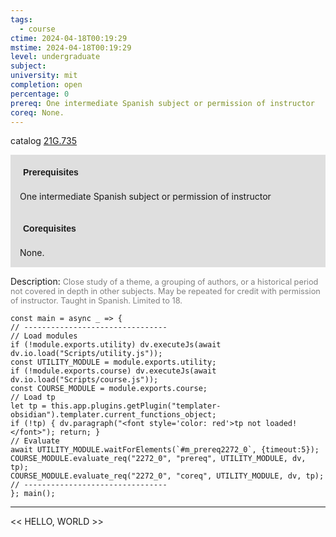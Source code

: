 ```yaml
---
tags:
  - course
ctime: 2024-04-18T00:19:29
mstime: 2024-04-18T00:19:29
level: undergraduate
subject: 
university: mit
completion: open
percentage: 0
prereq: One intermediate Spanish subject or permission of instructor
coreq: None.
---
```


catalog [21G.735](http://student.mit.edu/catalog/m21Gs.html#21G.735)

<span style="display: block; padding: 15px; background-color: rgb(100, 100, 100, 0.2);"><font id="m_prereq2272_0" style="display: block; font-family: Arial, sans-serif; font-weight: bold; padding: 5px">Prerequisites</font><br><span id="prereq2272_0">One intermediate Spanish subject or permission of instructor</span></span>
<span style="display: block; padding: 15px; background-color: rgb(100, 100, 100, 0.2);"><font id="m_coreq2272_0" style="display: block; font-family: Arial, sans-serif; font-weight: bold; padding: 5px">Corequisites</font><br><span id="coreq2272_0">None.</span></span>

<font style="">Description:</font>
<font style="color: grey; font-size: 0.8rem;">Close study of a theme, a grouping of authors, or a historical period not covered in depth in other subjects. May be repeated for credit with permission of instructor. Taught in Spanish. Limited to 18.</font>

```dataviewjs
const main = async _ => {
// --------------------------------
// Load modules
if (!module.exports.utility) dv.executeJs(await dv.io.load("Scripts/utility.js"));
const UTILITY_MODULE = module.exports.utility;
if (!module.exports.course) dv.executeJs(await dv.io.load("Scripts/course.js"));
const COURSE_MODULE = module.exports.course;
// Load tp
let tp = this.app.plugins.getPlugin("templater-obsidian").templater.current_functions_object;
if (!tp) { dv.paragraph("<font style='color: red'>tp not loaded!</font>"); return; }
// Evaluate
await UTILITY_MODULE.waitForElements(`#m_prereq2272_0`, {timeout:5});
COURSE_MODULE.evaluate_req("2272_0", "prereq", UTILITY_MODULE, dv, tp);
COURSE_MODULE.evaluate_req("2272_0", "coreq", UTILITY_MODULE, dv, tp);
// --------------------------------
}; main();
```

---

<< HELLO, WORLD >>
